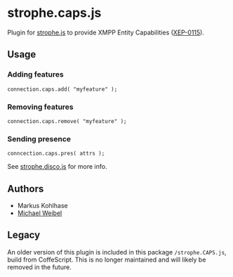 # strophe.caps.js

Plugin for [strophe.js](https://www.npmjs.com/package/strophe.js) to provide XMPP Entity Capabilities ([XEP-0115]( http://xmpp.org/extensions/xep-0115.html)).

## Usage

### Adding features

    connection.caps.add( "myfeature" );

### Removing features

    connection.caps.remove( "myfeature" );

### Sending presence

    conncection.caps.pres( attrs );

See [strophe.disco.js](https://github.com/strophe/strophejs-plugin-disco) for more info.

## Authors

- Markus Kohlhase
- [Michael Weibel](http://github.com/mweibel)

## Legacy

An older version of this plugin is included in this package `/strophe.CAPS.js`, build from CoffeScript. This is no longer maintained and will likely be removed in the future.
